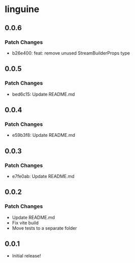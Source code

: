 # linguine

## 0.0.6

### Patch Changes

- b26e400: feat: remove unused StreamBuilderProps type

## 0.0.5

### Patch Changes

- bed6c15: Update README.md

## 0.0.4

### Patch Changes

- e59b3f8: Update README.md

## 0.0.3

### Patch Changes

- e7fe0ab: Update README.md

## 0.0.2

### Patch Changes

- Update README.md
- Fix vite build
- Move tests to a separate folder

## 0.0.1

- Initial release!
